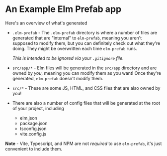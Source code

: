 # An Example Elm Prefab app

Here's an overview of what's generated

- `.elm-prefab` - The `.elm-prefab` directory is where a number of files are generated that are "internal" to `elm-prefab`, meaning you aren't supposed to modify them, but you can definitely check out what they're doing. They might be overwritten each time `elm-prefab` runs.

  _This is intended to be ignored via your `.gitignore` file_.

- `src/app/*` - Elm files will be generated in the `src/app` directory and are owned by _you_, meaning you can modify them as you want! Once they're generated, `elm-prefab` doesn't modify them.
- `src/*` - These are some JS, HTML, and CSS files that are also owned by you!
- There are also a number of config files that will be generated at the root of your project, including
  - elm.json
  - package.json
  - tsconfig.json
  - vite.config.js

**Note** - Vite, Typescript, and NPM are not _required_ to use `elm-prefab`, it's just convenient to include them.

